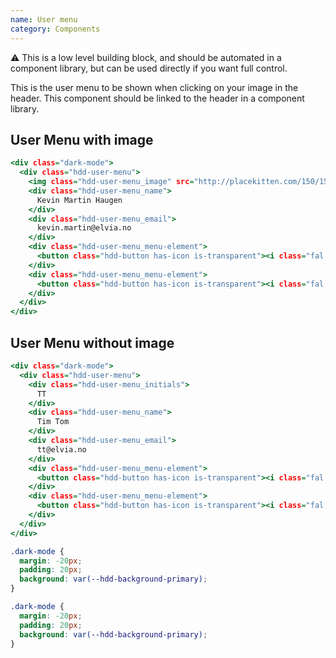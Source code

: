 ```yaml
---
name: User menu
category: Components
---
```


⚠️ This is a low level building block, and should be automated in a component library, but can be used directly if you want full control.

This is the user menu to be shown when clicking on your image in the header. This component should be linked to the header in a component library.


## User Menu with image

```user-menu.html
<div class="dark-mode">
  <div class="hdd-user-menu">
    <img class="hdd-user-menu_image" src="http://placekitten.com/150/150"/>
    <div class="hdd-user-menu_name">
      Kevin Martin Haugen
    </div>
    <div class="hdd-user-menu_email">
      kevin.martin@elvia.no
    </div>
    <div class="hdd-user-menu_menu-element">
      <button class="hdd-button has-icon is-transparent"><i class="fal fa-cog"></i>Settings</button>
    </div>
    <div class="hdd-user-menu_menu-element">
      <button class="hdd-button has-icon is-transparent"><i class="fal fa-sign-out"></i>Sign out</button>
    </div>
  </div>
</div>
```

## User Menu without image

```user-menu-no-img.html
<div class="dark-mode">
  <div class="hdd-user-menu">
    <div class="hdd-user-menu_initials">
      TT
    </div>
    <div class="hdd-user-menu_name">
      Tim Tom
    </div>
    <div class="hdd-user-menu_email">
      tt@elvia.no
    </div>
    <div class="hdd-user-menu_menu-element">
      <button class="hdd-button has-icon is-transparent"><i class="fal fa-cog"></i>Settings</button>
    </div>
    <div class="hdd-user-menu_menu-element">
      <button class="hdd-button has-icon is-transparent"><i class="fal fa-sign-out"></i>Sign out</button>
    </div>
  </div>
</div>
```

```user-menu.css hidden {
.dark-mode {
  margin: -20px;
  padding: 20px;
  background: var(--hdd-background-primary);
}
```
```user-menu-no-img.css hidden
.dark-mode {
  margin: -20px;
  padding: 20px;
  background: var(--hdd-background-primary);
}
```
